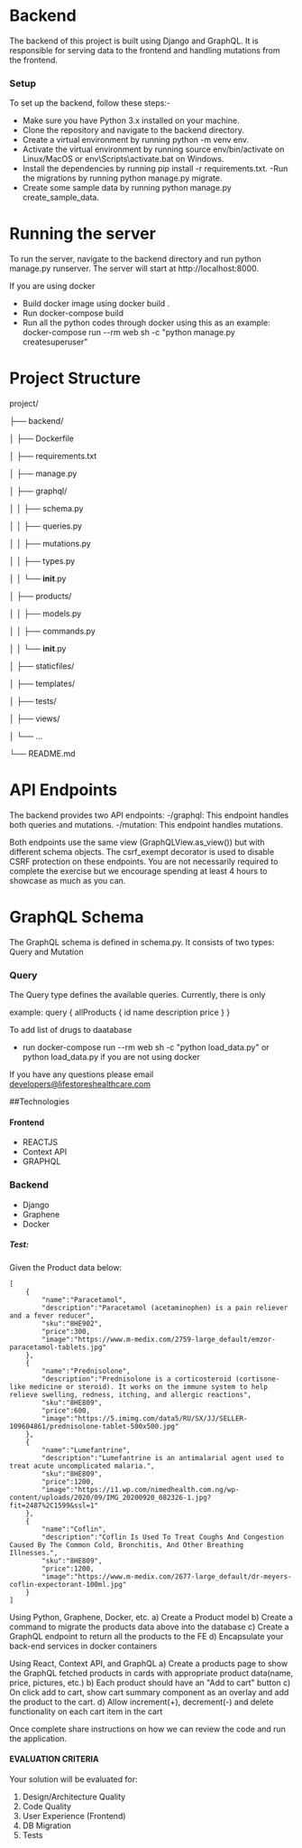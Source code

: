 # Backend
The backend of this project is built using Django and GraphQL. It is responsible for serving data to the frontend and handling mutations from the frontend.

### Setup
To set up the backend, follow these steps:-


- Make sure you have Python 3.x installed on your machine.
- Clone the repository and navigate to the backend directory.
- Create a virtual environment by running python -m venv env.
- Activate the virtual environment by running source env/bin/activate on Linux/MacOS or env\Scripts\activate.bat on Windows.
- Install the dependencies by running pip install -r requirements.txt.
-Run the migrations by running python manage.py migrate.
- Create some sample data by running python manage.py create_sample_data.

# Running the server
To run the server, navigate to the backend directory and run python manage.py runserver. The server will start at http://localhost:8000.


If you are using docker
- Build docker image using docker build .
- Run docker-compose build
- Run all the python codes through docker using this as an example: docker-compose run --rm web sh -c "python manage.py createsuperuser"

# Project Structure

project/

├── backend/

│   ├── Dockerfile

│   ├── requirements.txt

│   ├── manage.py

│   ├── graphql/

│   │   ├── schema.py

│   │   ├── queries.py

│   │   ├── mutations.py

│   │   ├── types.py

│   │   └── __init__.py

│   ├── products/

│   │   ├── models.py

│   │   ├── commands.py

│   │   └── __init__.py

│   ├── staticfiles/

│   ├── templates/

│   ├── tests/

│   ├── views/

│   └── ...

└── README.md


# API Endpoints
The backend provides two API endpoints:
-/graphql: This endpoint handles both queries and mutations.
-/mutation: This endpoint handles mutations.

Both endpoints use the same view (GraphQLView.as_view()) but with different schema objects. The csrf_exempt decorator is used to disable CSRF protection on these endpoints.
You are not necessarily required to complete the exercise but we encourage spending at least 4 hours to showcase as much as you can.

# GraphQL Schema
The GraphQL schema is defined in schema.py. It consists of two types: Query and Mutation

### Query
The Query type defines the available queries. Currently, there is only

example:
query {
allProducts {
id
name
description
price
}
}

To add list of drugs to daatabase
- run docker-compose run --rm web sh -c "python load_data.py" or python load_data.py if you are not using docker

If you have any questions please email developers@lifestoreshealthcare.com

##Technologies

#### Frontend
- REACTJS
- Context API
- GRAPHQL

### Backend
- Django
- Graphene
- Docker

##### Test:
Given the Product data below: 

```
[
    {
        "name":"Paracetamol",
        "description":"Paracetamol (acetaminophen) is a pain reliever and a fever reducer",
        "sku":"8HE902",
        "price":300,
        "image":"https://www.m-medix.com/2759-large_default/emzor-paracetamol-tablets.jpg"
    },
    {
        "name":"Prednisolone",
        "description":"Prednisolone is a corticosteroid (cortisone-like medicine or steroid). It works on the immune system to help relieve swelling, redness, itching, and allergic reactions",
        "sku":"8HE809",
        "price":600,
        "image":"https://5.imimg.com/data5/RU/SX/JJ/SELLER-109604861/prednisolone-tablet-500x500.jpg"
    },
    {
        "name":"Lumefantrine",
        "description":"Lumefantrine is an antimalarial agent used to treat acute uncomplicated malaria.",
        "sku":"8HE809",
        "price":1200,
        "image":"https://i1.wp.com/nimedhealth.com.ng/wp-content/uploads/2020/09/IMG_20200920_082326-1.jpg?fit=2487%2C1599&ssl=1"
    },
    {
        "name":"Coflin",
        "description":"Coflin Is Used To Treat Coughs And Congestion Caused By The Common Cold, Bronchitis, And Other Breathing Illnesses.",
        "sku":"8HE809",
        "price":1200,
        "image":"https://www.m-medix.com/2677-large_default/dr-meyers-coflin-expectorant-100ml.jpg"
    }
]
```

Using Python, Graphene, Docker, etc.
a) Create a Product model
b) Create a command to migrate the products data above into the database
c) Create a GraphQL endpoint to return all the products to the FE
d) Encapsulate your back-end services in docker containers

Using React, Context API, and GraphQL
a) Create a products page to show the GraphQL fetched products in cards with appropriate product data(name, price, pictures, etc.)
b) Each product should have an "Add to cart" button
c) On click add to cart, show cart summary component as an overlay and add the product to the cart.
d) Allow increment(+), decrement(-) and delete functionality on each cart item in the cart

Once complete share instructions on how we can review the code and run
the application.

#### EVALUATION CRITERIA
Your solution will be evaluated for:
1. Design/Architecture Quality
2. Code Quality
3. User Experience (Frontend)
4. DB Migration
5. Tests
